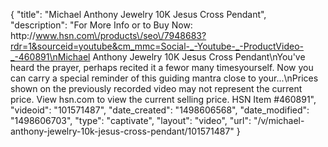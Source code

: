 {
    "title": "Michael Anthony Jewelry 10K Jesus Cross Pendant",
    "description": "For More Info or to Buy Now: http:\/\/www.hsn.com\/products\/seo\/7948683?rdr=1&sourceid=youtube&cm_mmc=Social-_-Youtube-_-ProductVideo-_-460891\nMichael Anthony Jewelry 10K Jesus Cross Pendant\nYou've heard the prayer, perhaps recited it a fewor many timesyourself. Now you can carry a special reminder of this guiding mantra close to your...\nPrices shown on the previously recorded video may not represent the current price.  View hsn.com to view the current selling price. HSN Item #460891",
    "videoid": "101571487",
    "date_created": "1498606568",
    "date_modified": "1498606703",
    "type": "captivate",
    "layout": "video",
    "url": "\/v\/michael-anthony-jewelry-10k-jesus-cross-pendant\/101571487"
}